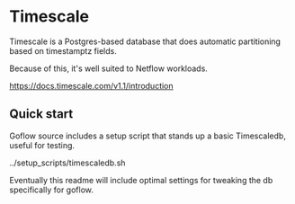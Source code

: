 # Timescale
Timescale is a Postgres-based database that does automatic partitioning based on timestamptz fields.

Because of this, it's well suited to Netflow workloads.

https://docs.timescale.com/v1.1/introduction

## Quick start
Goflow source includes a setup script that stands up a basic Timescaledb, useful for testing.

../setup_scripts/timescaledb.sh

Eventually this readme will include optimal settings for tweaking the db specifically for goflow.
